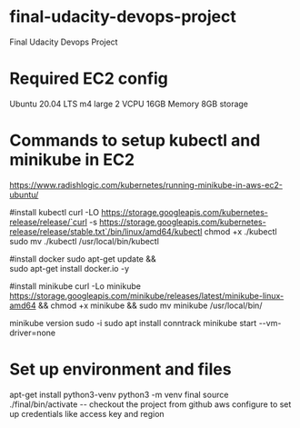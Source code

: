 # final-udacity-devops-project
Final Udacity Devops Project

# Required EC2 config
Ubuntu 20.04 LTS
m4 large
  2 VCPU
  16GB Memory
8GB storage

# Commands to setup kubectl and minikube in EC2

https://www.radishlogic.com/kubernetes/running-minikube-in-aws-ec2-ubuntu/

#install kubectl
curl -LO https://storage.googleapis.com/kubernetes-release/release/`curl -s https://storage.googleapis.com/kubernetes-release/release/stable.txt`/bin/linux/amd64/kubectl
chmod +x ./kubectl
sudo mv ./kubectl /usr/local/bin/kubectl

#install docker
sudo apt-get update && \
    sudo apt-get install docker.io -y

#install minikube
curl -Lo minikube https://storage.googleapis.com/minikube/releases/latest/minikube-linux-amd64 && chmod +x minikube && sudo mv minikube /usr/local/bin/

minikube version
sudo -i
sudo apt install conntrack
minikube start --vm-driver=none

# Set up environment and files

apt-get install python3-venv
python3 -m venv final
source ./final/bin/activate
-- checkout the project from github
aws configure to set up credentials like access key and region

